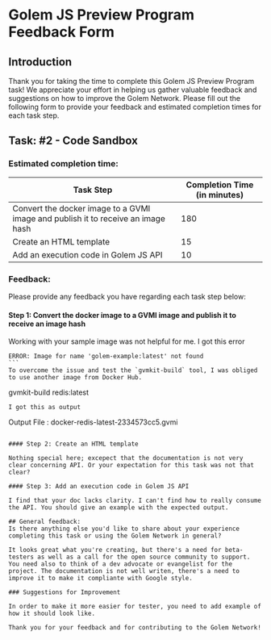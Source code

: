 # Golem JS Preview Program Feedback Form

## Introduction
Thank you for taking the time to complete this Golem JS Preview Program task! 
We appreciate your effort in helping us gather valuable feedback and suggestions on how to improve the Golem Network. 
Please fill out the following form to provide your feedback and estimated completion times for each task step.

## Task: #2 - Code Sandbox

### Estimated completion time:
| Task Step                                                                        | Completion Time (in minutes) |
|----------------------------------------------------------------------------------|------------------------------|
| Convert the docker image to a GVMI image and publish it to receive an image hash |       180                      |
| Create an HTML template                                                          |       15                       |
| Add an execution code in Golem JS API                                            |       10                       |

### Feedback:
Please provide any feedback you have regarding each task step below:

#### Step 1: Convert the docker image to a GVMI image and publish it to receive an image hash

Working with your sample image was not helpful for me. I got this error
````
ERROR: Image for name 'golem-example:latest' not found
```
To overcome the issue and test the `gvmkit-build` tool, I was obliged to use another image from Docker Hub.
````
gvmkit-build redis:latest
```
I got this as output
````
Output File  : docker-redis-latest-2334573cc5.gvmi
```

#### Step 2: Create an HTML template

Nothing special here; excepect that the documentation is not very clear concerning API. Or your expectation for this task was not that clear?

#### Step 3: Add an execution code in Golem JS API

I find that your doc lacks clarity. I can't find how to really consume the API. You should give an example with the expected output.

## General feedback:
Is there anything else you'd like to share about your experience 
completing this task or using the Golem Network in general? 

It looks great what you're creating, but there's a need for beta-testers as well as a call for the open source community to support. You need also to think of a dev advocate or evangelist for the project. The documentation is not well writen, there's a need to improve it to make it compliante with Google style.

### Suggestions for Improvement

In order to make it more easier for tester, you need to add example of how it should look like. 

Thank you for your feedback and for contributing to the Golem Network!
